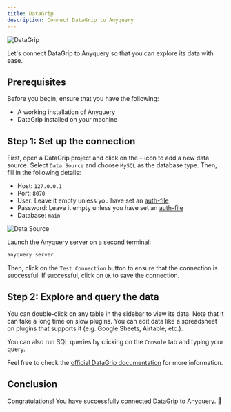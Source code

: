 ```yaml
---
title: DataGrip
description: Connect DataGrip to Anyquery
---
```


![DataGrip](https://cdn.svgporn.com/logos/datagrip.svg)

Let's connect DataGrip to Anyquery so that you can explore its data with ease.

## Prerequisites

Before you begin, ensure that you have the following:

- A working installation of Anyquery
- DataGrip installed on your machine

## Step 1: Set up the connection

First, open a DataGrip project and click on the `+` icon to add a new data source.
Select `Data Source` and choose `MySQL` as the database type. Then, fill in the following details:

- Host: `127.0.0.1`
- Port: `8070`
- User: Leave it empty unless you have set an [auth-file](/docs/usage/mysql-server#adding-authentication)
- Password: Leave it empty unless you have set an [auth-file](/docs/usage/mysql-server#adding-authentication)
- Database: `main`

![Data Source](/images/docs/O08kLX6m.png)

Launch the Anyquery server on a second terminal:

```bash
anyquery server
```

Then, click on the `Test Connection` button to ensure that the connection is successful. If successful, click on `OK` to save the connection.

## Step 2: Explore and query the data

You can double-click on any table in the sidebar to view its data. Note that it can take a long time on slow plugins. You can edit data like a spreadsheet on plugins that supports it (e.g. Google Sheets, Airtable, etc.).

You can also run SQL queries by clicking on the `Console` tab and typing your query.

Feel free to check the [official DataGrip documentation](https://www.jetbrains.com/help/datagrip/getting-started.html) for more information.

## Conclusion

Congratulations! You have successfully connected DataGrip to Anyquery. 🎉
